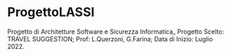 # ProgettoLASSI
Progetto di Architetture Software e Sicurezza Informatica_
Progetto Scelto: TRAVEL SUGGESTION;
Prof: L.Querzoni, G.Farina;
Data di Inizio: Luglio 2022.
